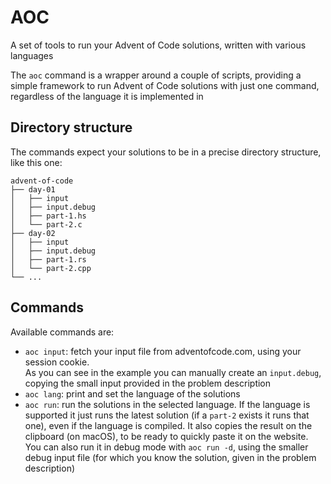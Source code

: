 # AOC
A set of tools to run your Advent of Code solutions, written with various languages

The `aoc` command is a wrapper around a couple of scripts, providing a simple framework to run Advent of Code solutions with just one command, regardless of the language it is implemented in

## Directory structure
The commands expect your solutions to be in a precise directory structure, like this one:
```
advent-of-code
├── day-01
│   ├── input
│   ├── input.debug
│   ├── part-1.hs
│   └── part-2.c
├── day-02
│   ├── input
│   ├── input.debug
│   ├── part-1.rs
│   └── part-2.cpp
└── ...
```

## Commands
Available commands are:
- `aoc input`: fetch your input file from adventofcode.com, using your session cookie. \
    As you can see in the example you can manually create an `input.debug`, copying the small input provided in the problem description
- `aoc lang`: print and set the language of the solutions
- `aoc run`: run the solutions in the selected language.
    If the language is supported it just runs the latest solution (if a `part-2` exists it runs that one), even if the language is compiled.
    It also copies the result on the clipboard (on macOS), to be ready to quickly paste it on the website. \
    You can also run it in debug mode with `aoc run -d`, using the smaller debug input file (for which you know the solution, given in the problem description)
